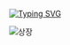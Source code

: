 <a href="https://git.io/typing-svg"><img src="https://readme-typing-svg.demolab.com?font=Yuji+Syuku&size=150&duration=600&pause=500&center=true&vCenter=true&width=500&height=190&lines=%E4%B8%80%E7%95%AA" alt="Typing SVG" /></a>



![상장](https://github.com/cheiru94/cheiru94/assets/146077826/81fa367d-c601-4e8d-926e-06a4ee711e3a)
